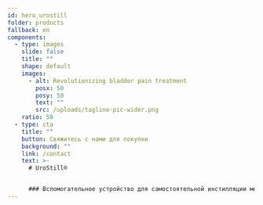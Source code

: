 ```yaml
---
id: hero_urostill
folder: products
fallback: en
components:
  - type: images
    slide: false
    title: ""
    shape: default
    images:
      - alt: Revolutionizing bladder pain treatment
        posx: 50
        posy: 50
        text: ""
        src: /uploads/tagline-pic-wider.png
    ratio: 50
  - type: cta
    title: ""
    button: Свяжитесь с нами для покупки
    background: ""
    link: /contact
    text: >-
      # UroStill®


      ### Вспомогательное устройство для самостоятельной инстилляции мочевого пузыря. Разработан, в первую очередь, для пациентов женского пола с Интерстициальным Циститом/Синдромом Болезненного мочевого пузыря (ИЦ/СБМП). UroStill® также включает в себя UroDapter®
---
```

